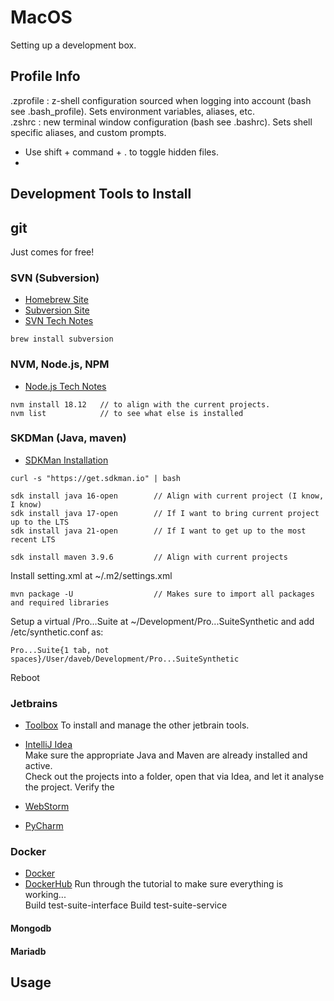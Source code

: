 # MacOS

Setting up a development box.

## Profile Info
.zprofile : z-shell configuration sourced when logging into account (bash see .bash_profile). Sets environment variables, aliases, etc.   
.zshrc    : new terminal window configuration (bash see .bashrc). Sets shell specific aliases, and custom prompts.    
  
- Use shift + command + . to toggle hidden files.  
- 

## Development Tools to Install

## git 
Just comes for free!

### SVN (Subversion)
- [Homebrew Site](https://formulae.brew.sh/formula/subversion)
- [Subversion Site](https://subversion.apache.org/)
- [SVN Tech Notes](svn.md)
``` 
brew install subversion

```

### NVM, Node.js, NPM  
- [Node.js Tech Notes](node.md)
``` 
nvm install 18.12   // to align with the current projects.
nvm list            // to see what else is installed
```

### SKDMan (Java, maven)         
- [SDKMan Installation](https://sdkman.io/install)
``` 
curl -s "https://get.sdkman.io" | bash

sdk install java 16-open        // Align with current project (I know, I know)
sdk install java 17-open        // If I want to bring current project up to the LTS
sdk install java 21-open        // If I want to get up to the most recent LTS

sdk install maven 3.9.6         // Align with current projects
```
Install setting.xml at ~/.m2/settings.xml
```
mvn package -U                  // Makes sure to import all packages and required libraries
```
Setup a virtual /Pro...Suite at ~/Development/Pro...SuiteSynthetic and add /etc/synthetic.conf as:
``` 
Pro...Suite{1 tab, not spaces}/User/daveb/Development/Pro...SuiteSynthetic
```
Reboot

### Jetbrains
- [Toolbox](https://www.jetbrains.com/toolbox-app/) To install and manage the other jetbrain tools.  
- [IntelliJ Idea](https://www.jetbrains.com/idea/)  
Make sure the appropriate Java and Maven are already installed and active.     
Check out the projects into a folder, open that via Idea, and let it analyse the project. 
Verify the

- [WebStorm](https://www.jetbrains.com/webstorm/)  


- [PyCharm](https://www.jetbrains.com/pycharm/)  

### Docker
- [Docker](https://www.docker.com)
- [DockerHub](https://hub.docker.com)
Run through the tutorial to make sure everything is working...  
Build test-suite-interface
Build test-suite-service

#### Mongodb

#### Mariadb

## Usage
